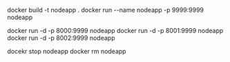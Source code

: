 docker build -t nodeapp .
docker run  --name nodeapp -p 9999:9999 nodeapp
<!-- run multiple port -->

docker run -d  -p 8000:9999 nodeapp
docker run -d  -p 8001:9999 nodeapp
docker run -d  -p 8002:9999 nodeapp


<!-- to stop docker nodeapp -->

docekr stop nodeapp
docker rm nodeapp

